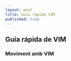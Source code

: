 ```yaml
---
layout: post
title: Guia rápida VIM 
published: true
---
```


## Guia rápida de VIM

### Moviment amb VIM


